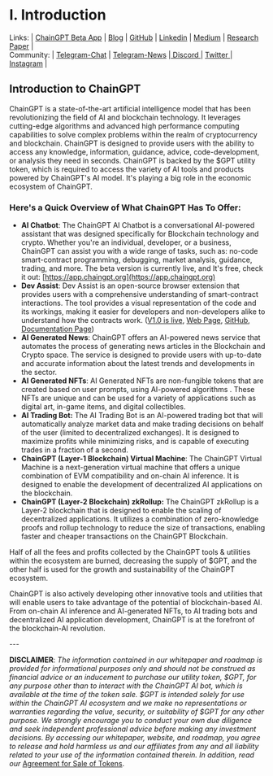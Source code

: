 # I. Introduction

Links: | [ChainGPT Beta App](https://app.chaingpt.org) | [Blog](https://chaingpt.org) | [GitHub](https://github.com/chaingpt-org) | [Linkedin](https://www.linkedin.com/company/chaingpt) | [Medium](https://medium.com/@chaingpt) | [Research Paper](https://uploads-ssl.webflow.com/63d0e411b048e60e70c275df/63d6498bd4b43923151548ac\_research.pdf) | \
Community: | [Telegram-Chat](https://t.me/chain\_gpt) | [Telegram-News](https://t.me/chaingptnews) |[ Discord ](https://discord.gg/sv2NfqSgVW)| [Twitter ](https://twitter.com/Chain\_GPT)| [Instagram](https://www.instagram.com/chaingpt) |

## Introduction to ChainGPT

ChainGPT is a state-of-the-art artificial intelligence model that has been revolutionizing the field of AI and blockchain technology. It leverages cutting-edge algorithms and advanced high performance computing capabilities to solve complex problems within the realm of cryptocurrency and blockchain. ChainGPT is designed to provide users with the ability to access any knowledge, information, guidance, advice, code-development, or analysis they need in seconds. ChainGPT is backed by the $GPT utility token, which is required to access the variety of AI tools and products powered by ChainGPT's AI model. It's playing a big role in the economic ecosystem of ChainGPT.



### Here's a Quick Overview of What ChainGPT Has To Offer:

* **AI Chatbot**: The ChainGPT AI Chatbot is a conversational AI-powered assistant that was designed specifically for Blockchain technology and crypto. Whether you're an individual, developer, or a business, ChainGPT can assist you with a wide range of tasks, such as: no-code smart-contract programming, debugging, market analysis, guidance, trading, and more. The beta version is currently live, and It's free, check it out: [https://app.chaingpt.org](https://app.chaingpt.org)
* **Dev Assist**: Dev Assist is an open-source browser extension that provides users with a comprehensive understanding of smart-contract interactions. The tool provides a visual representation of the code and its workings, making it easier for developers and non-developers alike to understand how the contracts work. ([V1.0 is live](https://chrome.google.com/webstore/detail/devassist-chaingpt/hdegcnnmimpfkeeodhihkiiocojgnpgg?hl=en), [Web Page](https://chaingpt.org/devassist),  [GitHub](https://github.com/ChainGPT-org/DevAssist-Extension), [Documentation Page](chaingpt-ai-and-utilities/ii.-ai-tools-and-platforms-powered-by-chaingpt/devassist-browser-extension.md))
* **AI Generated News**: ChainGPT offers an AI-powered news service that automates the process of generating news articles in the Blockchain and Crypto space. The service is designed to provide users with up-to-date and accurate information about the latest trends and developments in the sector.
* **AI Generated NFTs**: AI Generated NFTs are non-fungible tokens that are created based on user prompts, using AI-powered algorithms . These NFTs are unique and can be used for a variety of applications such as digital art, in-game items, and digital collectibles.
* **AI Trading Bot:** The AI Trading Bot is an AI-powered trading bot that will automatically analyze market data and make trading decisions on behalf of the user (limited to decentralized exchanges). It is designed to maximize profits while minimizing risks, and is capable of executing trades in a fraction of a second.
* **ChainGPT (Layer-1 Blockchain) Virtual Machine**: The ChainGPT Virtual Machine is a next-generation virtual machine that offers a unique combination of EVM compatibility and on-chain AI inference. It is designed to enable the development of decentralized AI applications on the blockchain.
* **ChainGPT (Layer-2 Blockchain)  zkRollup:** The ChainGPT zkRollup is a Layer-2 blockchain that is designed to enable the scaling of decentralized applications. It utilizes a combination of zero-knowledge proofs and rollup technology to reduce the size of transactions, enabling faster and cheaper transactions on the ChainGPT Blockchain.

Half of all the fees and profits collected by the ChainGPT tools & utilities within the ecosystem are burned, decreasing the supply of $GPT, and the other half is used for the growth and sustainability of the ChainGPT ecosystem.

ChainGPT is also actively developing other innovative tools and utilities that will enable users to take advantage of the potential of blockchain-based AI. From on-chain AI inference and AI-generated NFTs, to AI trading bots and decentralized AI application development, ChainGPT is at the forefront of the blockchain-AI revolution.

\---

**DISCLAIMER**: _The information contained in our whitepaper and roadmap is provided for informational purposes only and should not be construed as financial advice or an inducement to purchase our utility token, $GPT, for any purpose other than to interact with the ChainGPT AI bot, which is available at the time of the token sale. $GPT is intended solely for use within the ChainGPT AI ecosystem and we make no representations or warranties regarding the value, security, or suitability of $GPT for any other purpose. We strongly encourage you to conduct your own due diligence and seek independent professional advice before making any investment decisions. By accessing our whitepaper, website, and roadmap, you agree to release and hold harmless us and our affiliates from any and all liability related to your use of the information contained therein.  In addition, read our_ [Agreement for Sale of Tokens](https://www.chaingpt.org/licences).
